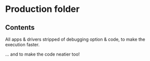 # Production folder

## Contents

All apps & drivers stripped of debugging option & code, to make the execution faster.

... and to make the code neatier too!
